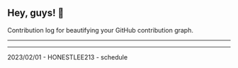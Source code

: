 ## Hey, guys! 👋

Contribution log for beautifying your GitHub contribution graph.

---



---

2023/02/01 - HONESTLEE213 - schedule
